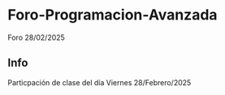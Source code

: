 # Foro-Programacion-Avanzada
Foro 28/02/2025 

## Info
Particpación de clase del día Viernes 28/Febrero/2025
